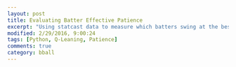 ```yaml
---
layout: post
title: Evaluating Batter Effective Patience
excerpt: "Using statcast data to measure which batters swing at the best pitches"
modified: 2/29/2016, 9:00:24
tags: [Python, Q-Leaning, Patience]
comments: true
category: bball
---
```




